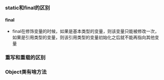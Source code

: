### static和final的区别

#### final

* final在修饰变量的时候，如果是基本类型的变量，则该变量只能被修改一次，如果是引用类型的变量，则该引用类型的变量初始化之后就不能再指向其他变量



### 重写和重载的区别

### Object类有啥方法